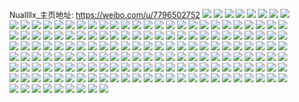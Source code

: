 Nuallllx_主页地址: https://weibo.com/u/7796502752 
![](https://wx4.sinaimg.cn/mw2000/008vDkwogy1h94ur0g9wuj30zk195dsv.jpg) 
![](https://wx4.sinaimg.cn/mw2000/008vDkwogy1h94pd7ochcj30is0p0q4n.jpg) 
![](https://wx4.sinaimg.cn/mw2000/008vDkwogy1h94lv1wousj30r30qo43d.jpg) 
![](https://wx4.sinaimg.cn/mw2000/008vDkwogy1h94lv296dij30qo0qojvo.jpg) 
![](https://wx4.sinaimg.cn/mw2000/008vDkwogy1h94aqenuhtj30sg0zktes.jpg) 
![](https://wx4.sinaimg.cn/mw2000/008vDkwogy1h93iggdglej30dw0dwdg3.jpg) 
![](https://wx4.sinaimg.cn/mw2000/008vDkwogy1h93iggr1lvj30mo0rn77f.jpg) 
![](https://wx4.sinaimg.cn/mw2000/008vDkwogy1h94pcn9ivlj30sg0ruta3.jpg) 
![](https://wx4.sinaimg.cn/mw2000/008vDkwogy1h93ifai3jxj30dw0af3z4.jpg) 
![](https://wx4.sinaimg.cn/mw2000/008vDkwogy1h938d64o99j30qw0qoac5.jpg) 
![](https://wx4.sinaimg.cn/mw2000/008vDkwogy1h938bg4nxrj30zk0tb7eg.jpg) 
![](https://wx4.sinaimg.cn/mw2000/008vDkwogy1h938bgzrklj30ln0pl79n.jpg) 
![](https://wx4.sinaimg.cn/mw2000/008vDkwogy1h92c01k8t6j30j60j6mzq.jpg) 
![](https://wx4.sinaimg.cn/mw2000/008vDkwogy1h92c01yol9j30tz0tmn15.jpg) 
![](https://wx4.sinaimg.cn/mw2000/008vDkwogy1h92c02hg8mj30j60j6dh8.jpg) 
![](https://wx4.sinaimg.cn/mw2000/008vDkwogy1h92c02rvo6j30g90e83zu.jpg) 
![](https://wx4.sinaimg.cn/mw2000/008vDkwogy1h92bgvbwlkj30zk0qo7b5.jpg) 
![](https://wx4.sinaimg.cn/mw2000/008vDkwogy1h923yox8itj30p90jvwhm.jpg) 
![](https://wx4.sinaimg.cn/mw2000/008vDkwogy1h912jcyzm4j30ku0kuwg7.jpg) 
![](https://wx4.sinaimg.cn/mw2000/008vDkwogy1h912jch3l8j30kg0kggom.jpg) 
![](https://wx4.sinaimg.cn/mw2000/008vDkwogy1h912jdju9uj30kg0kgdi3.jpg) 
![](https://wx4.sinaimg.cn/mw2000/008vDkwogy1h912je115gj30ku0ku3zl.jpg) 
![](https://wx4.sinaimg.cn/mw2000/008vDkwogy1h904pcr9ekj30ow0x70xd.jpg) 
![](https://wx4.sinaimg.cn/mw2000/008vDkwogy1h903xd5ejdj30jf0ivabq.jpg) 
![](https://wx4.sinaimg.cn/mw2000/008vDkwogy1h8zwtt2g2vj30dw0ijgmr.jpg) 
![](https://wx4.sinaimg.cn/mw2000/008vDkwogy1h8zwttg86jj30n00mf418.jpg) 
![](https://wx4.sinaimg.cn/mw2000/008vDkwoly1h8zv0mbh2ej30yi0pb7bm.jpg) 
![](https://wx4.sinaimg.cn/mw2000/008vDkwogy1h8zt6c3u7bj30qo0x0n49.jpg) 
![](https://wx4.sinaimg.cn/mw2000/008vDkwogy1h8zsp38xsqj30f00f0js6.jpg) 
![](https://wx4.sinaimg.cn/mw2000/008vDkwogy1h8zqxcbj6yj30ku0kudi3.jpg) 
![](https://wx4.sinaimg.cn/mw2000/008vDkwogy1h8znkz8511j30r90kgjtu.jpg) 
![](https://wx4.sinaimg.cn/mw2000/008vDkwogy1h8znkzru9wj30s00mctbt.jpg) 
![](https://wx4.sinaimg.cn/mw2000/008vDkwogy1h8znl5l5rnj30ku0blac6.jpg) 
![](https://wx4.sinaimg.cn/mw2000/008vDkwogy1h8zmztnnhvj30qo0zkgsh.jpg) 
![](https://wx4.sinaimg.cn/mw2000/008vDkwogy1h8zmzu7jdsj30qo0zk0xy.jpg) 
![](https://wx4.sinaimg.cn/mw2000/008vDkwogy1h8z4bpf0p6j30zk0mkgp1.jpg) 
![](https://wx4.sinaimg.cn/mw2000/008vDkwogy1h8z4bpz437j30eh0cnq4i.jpg) 
![](https://wx4.sinaimg.cn/mw2000/008vDkwogy1h8z4bqh0tqj30dw0dv3zn.jpg) 
![](https://wx4.sinaimg.cn/mw2000/008vDkwogy1h8zwppqdkej30tl0qotcu.jpg) 
![](https://wx4.sinaimg.cn/mw2000/008vDkwogy1h8zwppfo1lj30qo0s6q80.jpg) 
![](https://wx4.sinaimg.cn/mw2000/008vDkwogy1h8z25x5jgij30sg0rztav.jpg) 
![](https://wx4.sinaimg.cn/mw2000/008vDkwogy1h8ywkq17h8j31jk15oaor.jpg) 
![](https://wx4.sinaimg.cn/mw2000/008vDkwogy1h8ykfvwc0ej30dw0afdga.jpg) 
![](https://wx4.sinaimg.cn/mw2000/008vDkwogy1h8ykfw95m4j30kg0kg40s.jpg) 
![](https://wx4.sinaimg.cn/mw2000/008vDkwogy1h8y04n7t3qj30qo0qo41j.jpg) 
![](https://wx4.sinaimg.cn/mw2000/008vDkwogy1h8xy0qghj3j30qo121dk7.jpg) 
![](https://wx4.sinaimg.cn/mw2000/008vDkwogy1h8xt6lbtx0j30oy0oyn0r.jpg) 
![](https://wx4.sinaimg.cn/mw2000/008vDkwogy1h8xt6tszg5j30sh0qote7.jpg) 
![](https://wx4.sinaimg.cn/mw2000/008vDkwogy1h8xt6lxbn9j30rj0qo0vb.jpg) 
![](https://wx4.sinaimg.cn/mw2000/008vDkwogy1h8xt6lm9qrj30dw0ckq3z.jpg) 
![](https://wx4.sinaimg.cn/mw2000/008vDkwogy1h8xt6mcyn1j30ku0oddk2.jpg) 
![](https://wx4.sinaimg.cn/mw2000/008vDkwogy1h8xt6nrvyej30ku0mh0v5.jpg) 
![](https://wx4.sinaimg.cn/mw2000/008vDkwogy1h8xq9wk1c0j30px0huwjo.jpg) 
![](https://wx4.sinaimg.cn/mw2000/008vDkwogy1h8xq9wxnv6j30c50bz0us.jpg) 
![](https://wx4.sinaimg.cn/mw2000/008vDkwogy1h8xq9xa0vgj30tx0k0wka.jpg) 
![](https://wx4.sinaimg.cn/mw2000/008vDkwogy1h8xq9xn6dxj30eh0cnq4i.jpg) 
![](https://wx4.sinaimg.cn/mw2000/008vDkwogy1h8xlpyl393j30qo0rigpq.jpg) 
![](https://wx4.sinaimg.cn/mw2000/008vDkwogy1h8xlpzaussj30sg0lcjv6.jpg) 
![](https://wx4.sinaimg.cn/mw2000/008vDkwogy1h8xlpyzf72j30sg0sadjo.jpg) 
![](https://wx4.sinaimg.cn/mw2000/008vDkwogy1h8xkwj4c7nj30zk0if0xi.jpg) 
![](https://wx4.sinaimg.cn/mw2000/008vDkwogy1h8xkwjjew8j30gq0rzq5o.jpg) 
![](https://wx4.sinaimg.cn/mw2000/008vDkwogy1h8xkvuczjdj30qo0qmgoy.jpg) 
![](https://wx4.sinaimg.cn/mw2000/008vDkwogy1h8xc37imeej30hl0he404.jpg) 
![](https://wx4.sinaimg.cn/mw2000/008vDkwogy1h8xc37see3j30ku0bldhy.jpg) 
![](https://wx4.sinaimg.cn/mw2000/008vDkwogy1h8xc382bj9j30iv0dg3zm.jpg) 
![](https://wx4.sinaimg.cn/mw2000/008vDkwogy1h8xc38paydj30qo0qomyn.jpg) 
![](https://wx4.sinaimg.cn/mw2000/008vDkwogy1h8wwk6dctej30qo0wktb4.jpg) 
![](https://wx4.sinaimg.cn/mw2000/008vDkwogy1h8wqxovq3aj30wi0wate1.jpg) 
![](https://wx4.sinaimg.cn/mw2000/008vDkwogy1h8wov96nvmj30ku0oftbr.jpg) 
![](https://wx4.sinaimg.cn/mw2000/008vDkwogy1h8wov9q26fj31jk1jk7sc.jpg) 
![](https://wx4.sinaimg.cn/mw2000/008vDkwogy1h8wox14b7tj30gq0dcjrs.jpg) 
![](https://wx4.sinaimg.cn/mw2000/008vDkwogy1h8wova4twgj30zk0qon36.jpg) 
![](https://wx4.sinaimg.cn/mw2000/008vDkwogy1h8wovaz34wj30hh0jy0wi.jpg) 
![](https://wx4.sinaimg.cn/mw2000/008vDkwogy1h8wox0hvixj317n1kwah0.jpg) 
![](https://wx4.sinaimg.cn/mw2000/008vDkwogy1h8wox0ugeij30u00u078c.jpg) 
![](https://wx4.sinaimg.cn/mw2000/008vDkwogy1h8wox1fhwjj30iw0iu77d.jpg) 
![](https://wx4.sinaimg.cn/mw2000/008vDkwogy1h8woy5z7wzj30ow0v4add.jpg) 
![](https://wx4.sinaimg.cn/mw2000/008vDkwogy1h8vnj3o088j316o16nh2c.jpg) 
![](https://wx4.sinaimg.cn/mw2000/008vDkwogy1h8va88kwisj30iw0io40p.jpg) 
![](https://wx4.sinaimg.cn/mw2000/008vDkwogy1h8va88xcqxj30gq0dcjrs.jpg) 
![](https://wx4.sinaimg.cn/mw2000/008vDkwogy1h8va8998j2j30kf0jhaee.jpg) 
![](https://wx4.sinaimg.cn/mw2000/008vDkwogy1h8va89og34j30u00u00xf.jpg) 
![](https://wx4.sinaimg.cn/mw2000/008vDkwogy1h8uc2u3f8rj30iq0iq3zv.jpg) 
![](https://wx4.sinaimg.cn/mw2000/008vDkwogy1h8uc2toernj30ha0i3jsx.jpg) 
![](https://wx4.sinaimg.cn/mw2000/008vDkwogy1h8uc2t422cj30b408c0t6.jpg) 
![](https://wx4.sinaimg.cn/mw2000/008vDkwogy1h8uc2sv0kij30b40axt94.jpg) 
![](https://wx4.sinaimg.cn/mw2000/008vDkwogy1h8uc0a8s07j30r70qoach.jpg) 
![](https://wx4.sinaimg.cn/mw2000/008vDkwogy1h8uc0b23b0j30sm0mqq80.jpg) 
![](https://wx4.sinaimg.cn/mw2000/008vDkwogy1h8uc0bo8cvj30qo0rnq8r.jpg) 
![](https://wx4.sinaimg.cn/mw2000/008vDkwogy1h8u04i96b6j30hs0oagm6.jpg) 
![](https://wx4.sinaimg.cn/mw2000/008vDkwogy1h8t7hdusc1j30jn0e2773.jpg) 
![](https://wx4.sinaimg.cn/mw2000/008vDkwogy1h8t7fhohzoj30kt0f0act.jpg) 
![](https://wx4.sinaimg.cn/mw2000/008vDkwogy1h8t7ejyon7j30r50f8jug.jpg) 
![](https://wx4.sinaimg.cn/mw2000/008vDkwogy1h8t7ekgzy7j30k20hqjvx.jpg) 
![](https://wx4.sinaimg.cn/mw2000/008vDkwogy1h8t7eksmp7j30j609njsf.jpg) 
![](https://wx4.sinaimg.cn/mw2000/008vDkwogy1h8t7cjirswj30hs0hs41v.jpg) 
![](https://wx4.sinaimg.cn/mw2000/008vDkwogy1h8t2f6edm4j30u00tin15.jpg) 
![](https://wx4.sinaimg.cn/mw2000/008vDkwogy1h8t2f6tlvfj30sg0sgai8.jpg) 
![](https://wx4.sinaimg.cn/mw2000/008vDkwogy1h8sxwoqri6j30pa0xun2x.jpg) 
![](https://wx4.sinaimg.cn/mw2000/008vDkwogy1h8sxwprg9ej30jn0u0421.jpg) 
![](https://wx4.sinaimg.cn/mw2000/008vDkwogy1h8sxwqlmmmj30hs0uydio.jpg) 
![](https://wx4.sinaimg.cn/mw2000/008vDkwogy1h8sxwr4afnj30f40iwmy3.jpg) 
![](https://wx4.sinaimg.cn/mw2000/008vDkwogy1h8sxwscni8j30qo0zkn0t.jpg) 
![](https://wx4.sinaimg.cn/mw2000/008vDkwogy1h8sxwtdso8j30qo0s6juj.jpg) 
![](https://wx4.sinaimg.cn/mw2000/008vDkwogy1h8s3ouo5aaj30qo0sqafj.jpg) 
![](https://wx4.sinaimg.cn/mw2000/008vDkwogy1h8rzud4vugj30nn0mygqa.jpg) 
![](https://wx4.sinaimg.cn/mw2000/008vDkwogy1h8rzuekxvhj30v90tsgrj.jpg) 
![](https://wx4.sinaimg.cn/mw2000/008vDkwogy1h8rywo4iddj30nn0mtn3e.jpg) 
![](https://wx4.sinaimg.cn/mw2000/008vDkwogy1h8rywm8ifmj30f00gi76y.jpg) 
![](https://wx4.sinaimg.cn/mw2000/008vDkwogy1h8rywmozqpj30j60k0wjh.jpg) 
![](https://wx4.sinaimg.cn/mw2000/008vDkwogy1h8rywn4w8aj30nn0mygpa.jpg) 
![](https://wx4.sinaimg.cn/mw2000/008vDkwogy1h8rywnm9kjj30nn0tc77m.jpg) 
![](https://wx4.sinaimg.cn/mw2000/008vDkwogy1h8ryxicvevj30no0db40d.jpg) 
![](https://wx4.sinaimg.cn/mw2000/008vDkwogy1h8rusc9lnxj317s0tywkv.jpg) 
![](https://wx4.sinaimg.cn/mw2000/008vDkwogy1h8rojgycxzj30mz0mcjvo.jpg) 
![](https://wx4.sinaimg.cn/mw2000/008vDkwogy1h8rojfpkyuj30mi0rbn3r.jpg) 
![](https://wx4.sinaimg.cn/mw2000/008vDkwogy1h8rojg8d1jj30no0db40d.jpg) 
![](https://wx4.sinaimg.cn/mw2000/008vDkwogy1h8rojhll0ej30sg0fu0vg.jpg) 
![](https://wx4.sinaimg.cn/mw2000/008vDkwogy1h8qzqetekwj30u00zrwhd.jpg) 
![](https://wx4.sinaimg.cn/mw2000/008vDkwogy1h8qzqf7xkdj30u00zpgp4.jpg) 
![](https://wx4.sinaimg.cn/mw2000/008vDkwogy1h8qyurzsvcj30nn0vktcv.jpg) 
![](https://wx4.sinaimg.cn/mw2000/008vDkwogy1h8qyusidvzj30dw0kb40u.jpg) 
![](https://wx4.sinaimg.cn/mw2000/008vDkwogy1h8pruggvqwj30sr0zkn2u.jpg) 
![](https://wx4.sinaimg.cn/mw2000/008vDkwogy1h8pouv51z9j30n10n1q4e.jpg) 
![](https://wx4.sinaimg.cn/mw2000/008vDkwogy1h8ph3vbg0fj30de0p0q54.jpg) 
![](https://wx4.sinaimg.cn/mw2000/008vDkwogy1h8ph3vmtwaj30hg0iwjtd.jpg) 
![](https://wx4.sinaimg.cn/mw2000/008vDkwogy1h8ph3udrxjj30f30iwmyn.jpg) 
![](https://wx4.sinaimg.cn/mw2000/008vDkwogy1h8ph3sfqsjj30iw0iu77d.jpg) 
![](https://wx4.sinaimg.cn/mw2000/008vDkwogy1h8ph3uz014j30iw0i740w.jpg) 
![](https://wx4.sinaimg.cn/mw2000/008vDkwogy1h8ph3ry2goj30ty0u0ak7.jpg) 
![](https://wx4.sinaimg.cn/mw2000/008vDkwogy1h8ph3u0chcj30im0imdhb.jpg) 
![](https://wx4.sinaimg.cn/mw2000/008vDkwogy1h8ph3rfbo3j30ow0v4add.jpg) 
![](https://wx4.sinaimg.cn/mw2000/008vDkwogy1h8ph3w0h8yj30iw0fw0uj.jpg) 
![](https://wx4.sinaimg.cn/mw2000/008vDkwogy1h8peyhrzcjj30hs0fs416.jpg) 
![](https://wx4.sinaimg.cn/mw2000/008vDkwogy1h8pbejtuvwj30np0xw40d.jpg) 
![](https://wx4.sinaimg.cn/mw2000/008vDkwogy1h8pbejcfxsj30am0sg0tk.jpg) 
![](https://wx4.sinaimg.cn/mw2000/008vDkwogy1h8pbdledf5j30sg0ogn11.jpg) 
![](https://wx4.sinaimg.cn/mw2000/008vDkwogy1h8pbdlruhqj30gk0dwgo1.jpg) 
![](https://wx4.sinaimg.cn/mw2000/008vDkwogy1h8pbdm4fq3j30w10i1q5w.jpg) 
![](https://wx4.sinaimg.cn/mw2000/008vDkwogy1h8pb8t82zzj30gg0iwwfr.jpg) 
![](https://wx4.sinaimg.cn/mw2000/008vDkwogy1h8os5b0e0gj317n0u077k.jpg) 
![](https://wx4.sinaimg.cn/mw2000/008vDkwogy1h8op6fife6j30sg0fhwi4.jpg) 
![](https://wx4.sinaimg.cn/mw2000/008vDkwogy1h8oox85ljlj30ea0iw0ts.jpg) 
![](https://wx4.sinaimg.cn/mw2000/008vDkwogy1h8ok5nuzelj30j60j6taf.jpg) 
![](https://wx4.sinaimg.cn/mw2000/008vDkwogy1h8og3f4071j30j60j7wgj.jpg) 
![](https://wx4.sinaimg.cn/mw2000/008vDkwogy1h8og3mogbkj30ox0ji0uk.jpg) 
![](https://wx4.sinaimg.cn/mw2000/008vDkwogy1h8og3n1vmfj30dw0dw74s.jpg) 
![](https://wx4.sinaimg.cn/mw2000/008vDkwogy1h8oerum15hj30v915e16n.jpg) 
![](https://wx4.sinaimg.cn/mw2000/008vDkwogy1h8oerw0tzmj30rk0sg10i.jpg) 
![](https://wx4.sinaimg.cn/mw2000/008vDkwogy1h8oervjf5pj30v90tsgrj.jpg) 
![](https://wx4.sinaimg.cn/mw2000/008vDkwogy1h8oerv4iwfj30v90th0wd.jpg) 
![](https://wx4.sinaimg.cn/mw2000/008vDkwogy1h8odbh89mjj30v60n8105.jpg) 
![](https://wx4.sinaimg.cn/mw2000/008vDkwogy1h8ob0gxhnuj30qn0qn3zb.jpg) 
![](https://wx4.sinaimg.cn/mw2000/008vDkwogy1h8o4hj8yehj30ob0sg45u.jpg) 
![](https://wx4.sinaimg.cn/mw2000/008vDkwogy1h8o16esedtj30qo0po40c.jpg) 
![](https://wx4.sinaimg.cn/mw2000/008vDkwogy1h8nkk9jj39j30iw0cojta.jpg) 
![](https://wx4.sinaimg.cn/mw2000/008vDkwogy1h8nkka4e7pj30ht0iw41i.jpg) 
![](https://wx4.sinaimg.cn/mw2000/008vDkwogy1h8nkkaoagxj30v90ol0ym.jpg) 
![](https://wx4.sinaimg.cn/mw2000/008vDkwogy1h8nkkbbumpj30u00umad2.jpg) 
![](https://wx4.sinaimg.cn/mw2000/008vDkwogy1h8nkkbvnlaj30rm0ixtcf.jpg) 
![](https://wx4.sinaimg.cn/mw2000/008vDkwogy1h8nkkch2vpj30sg0sgdow.jpg) 
![](https://wx4.sinaimg.cn/mw2000/008vDkwogy1h8nkkd0lwfj30iw0fwmyo.jpg) 
![](https://wx4.sinaimg.cn/mw2000/008vDkwogy1h8nkkdfulvj30f70iwgn4.jpg) 
![](https://wx4.sinaimg.cn/mw2000/008vDkwogy1h8nkke5wiaj30sg0r6gt7.jpg) 
![](https://wx4.sinaimg.cn/mw2000/008vDkwogy1h8nhys00caj30u00u0di6.jpg) 
![](https://wx4.sinaimg.cn/mw2000/008vDkwogy1h8nhyt0o2oj30ep0ejmxx.jpg) 
![](https://wx4.sinaimg.cn/mw2000/008vDkwogy1h8nef15g0zj30iw0iu77d.jpg) 
